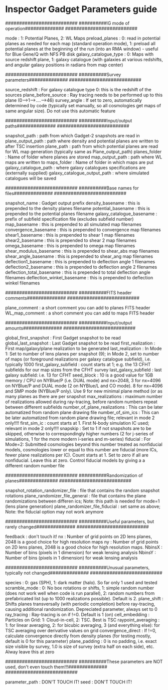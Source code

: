 Inspector Gadget Parameters guide
===================



##########################
##########IG mode of operation##############
##########################

mode 	: 	1: Potential Planes, 2: WL Maps
preload_planes 	: 	0: read in potential planes as needed for each map (standard operation mode), 1: preload all potential planes at the beginning of the run (into an RMA window) - useful for Blue Gene/Q with NFS PB disk
galaxy_catalogue_type 	: 	0: Maps with source redshift plane, 1: galaxy catalogue (with galaxies at various redshifts, and angular galaxy positions in radians from map center)



##########################
##########Survey parameters##############
##########################

source_redshift 	: 	For galaxy catalogue type 0: this is the redshift of the sources
plane_before_source 	: 	Ray tracing needs to be performed up to this plane (0-->1-->....-->46)
survey_angle 	: 	If set to zero, automatically determined by code (typically set manually, so all cosmologies get maps of same angular size). Do not use this automatic feature



##########################
##########Input/output paths##############
##########################

snapshot_path 	: 	path from which Gadget-2 snapshots are read in
plane_output_path 	: 	path where density and potential planes are written to after TSC insertion
plane_path 	: 	path from which potential planes are read for WL map generation (typically same as Plane_output_path)
planes_folder 	: 	Name of folder where planes are stored
map_output_path 	: 	path where WL maps are written to
maps_folder 	: 	Name of folder in which maps are put
galaxy_catalogue_path 	: 	where galaxy catalogues specifications are (externally supplied)
galaxy_catalogue_output_path 	: 	where simulated catalogues will be saved



##########################
##########Base names for files##############
##########################

snapshot_name 	: 	Gadget output prefix
density_basename 	: 	this is prepended to the density planes filename
potential_basename 	: 	this is prepended to the potential planes filename
galaxy_catalogue_basename 	: 	prefix of subfield specification file (excludes subfield number)
map_basename 	: 	this is prepended to all simulated map filenames
convergence_basename 	: 	this is prepended to convergence map filenames
shear1_basename 	: 	this is prepended to shear 1 map filenames
shear2_basename 	: 	this is prepended to shear 2 map filenames
omega_basename 	: 	this is prepended to omega map filenames
shear_modulus_basename 	: 	this is prepended to shear_abs map filenames
shear_angle_basename 	: 	this is prepended to shear_ang map filenames
deflection1_basename 	: 	this is prepended to deflection angle 1 filenames
deflection2_basename 	: 	this is prepended to deflection angle 2 filenames
deflection_total_basename 	: 	this is prepended to total deflection angle filenames
deflection_winkel_basename 	: 	this is prepended to deflection winkel filenames



##########################
##########FITS header comments##############
##########################

plane_comment 	: 	a short comment you can add to planes FITS header
WL_map_comment 	: 	a short comment you can add to maps FITS header



##########################
##########Input/output amounts##############
##########################

global_first_snapshot 	: 	First Gadget snapshot to be read
global_last_snapshot 	: 	Last Gadget snapshot to be read
first_realization 	: 	First map/galaxy/plane realization to be generated
last_realization 	: 	In Mode 1: Set to number of lens planes per snapshot (9); in Mode 2, set to number of maps (or foreground realizations per galaxy catalogue subfield), i.e. typically 1000
first_galaxy_subfield 	: 	count starts at 1; e.g. the 13 CFHT subfields for our map sizes from the CFHT survey
last_galaxy_subfield 	: 	last galaxy subfield: i.e. 13 for CFHT
seed_block 	: 	10 is a good value for 1GB memory / CPU on NYBlue/P (i.e. DUAL mode) and nx=2048, 3 for nx=4096 on NYBlue/P and DUAL mode (2 on NYBlue/L and CO mode). 8 for nx=4096 and SMP mode (NYBlue/P only). Use 9 for new minimal plane method (or as many planes as there are per snapshot
max_realizations 	: 	maximum number of realizations allowed during ray-tracing, before random numbers repeat between different subfields
number_of_plane_realizations 	: 	This can be later automatized from random plane drawing file
number_of_sim_ics 	: 	This can be later automatized from random plane drawing file; relevant in mode 2 only!!!!
first_sim_ic 	: 	count starts at 1. First N-body simulation IC used; relevant in mode 2 only!!!!
snapskip 	: 	Set to 1 if not snapshots are to be skipped, otherwise to correspondingly higher numbers (2 for j-series of simulations, 1 for the more modern i-series and m-series)
fiducial 	: 	For Mode=2:  Submitted cosmologies beyond this number treated as nonfiducial models, cosmologies lower or equal to this number are fiducial (more ICs, fewer plane realizations per IC). Count starts at 1. Set to zero if all are nonfiducial. Leave this at zero. Control fiducial models by giving a a different random number file



##########################
##########Randomization of planes##############
##########################

snapshot_rotation_randomizer_file 	: 	file that contains the random snapshot rotations
plane_randomizer_file_general 	: 	file that contains the plane randomizations between differen ics; Note: this path is needed for mode=1 (lens plane generation)
plane_randomizer_file_fiducial 	: 	set same as above; Note: the fiducial option may not work anymore



##########################
##########Useful parameters, but rarely changed##############
##########################

feedback 	: 	don't touch it!
nx 	: 	Number of grid points on 2D lens planes, 2048 is a good choice for high resolution maps
ny 	: 	Number of grid points on 2D lens planes, 2048 is a good choice for high resolution maps.
NbinsX 	: 	Number of bins (pixels in 1 dimension) for weak lensing analysis
NbinsY 	: 	Number of bins (pixels in 1 dimension) for weak lensing analysis



##########################
##########Unusual parameters, typically not changed##############
##########################

species 	: 	0: gas (SPH), 1: dark matter (halo). So far only 1 used and tested
scramble_mode 	: 	0: No box rotations or shifts, 1: simple random number (does not work well when code is run parallel), 2: random numbers from prefabricated list (up to 1000 realizations possible). Default is 2.
plane_shift 	: 	Shifts planes transversally (with periodic completion) before ray-tracing, causing additional randomization. Depreciated parameter, always set to 0
ray_tracing 	: 	Ray-tracing is on if !=0. Default is 1 (on)
cell_embedding 	: 	Particles on Grid: 1: Cloud-in-cell, 2: TSC. Best is TSC
raypoint_averaging 	: 	1: for linear averaging, 2: for bicubic averaging, 3 (and everything else): for TSC averaging over derivative values on grid
convergence_direct 	: 	If !=0, calculate convergence directly from density planes (for testing mostly, default is 0 for this parameter)
plane_padding 	: 	0 is no padding, i.e. exact size visible by survey, 1.0 is size of survey (extra half on each side), etc. Alway leave this at zero



##########################
##########These parameters are NOT used, don't even touch them!!!##############
##########################

parameter_path 	: 	DON'T TOUCH IT!
seed 	: 	DON'T TOUCH IT!


